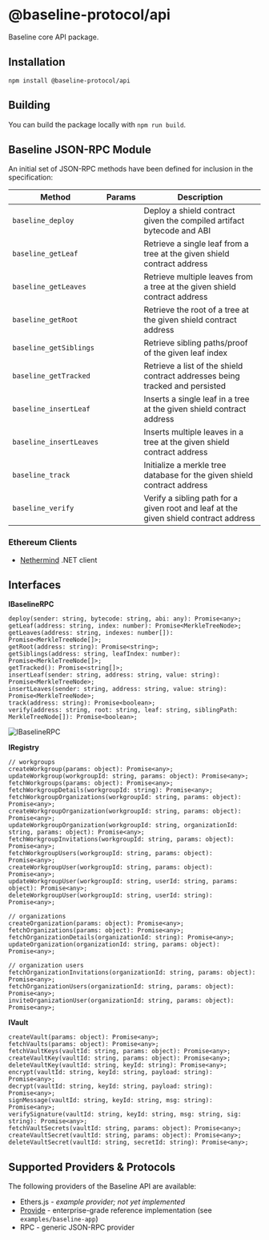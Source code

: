 # @baseline-protocol/api

Baseline core API package.

## Installation

`npm install @baseline-protocol/api`

## Building

You can build the package locally with `npm run build`.

## Baseline JSON-RPC Module

An initial set of JSON-RPC methods have been defined for inclusion in the specification:

| Method | Params | Description |
| -------- | ----- | ----------- |
| `baseline_deploy` | | Deploy a shield contract given the compiled artifact bytecode and ABI |
| `baseline_getLeaf` | | Retrieve a single leaf from a tree at the given shield contract address |
| `baseline_getLeaves` | | Retrieve multiple leaves from a tree at the given shield contract address |
| `baseline_getRoot` | | Retrieve the root of a tree at the given shield contract address |
| `baseline_getSiblings` | | Retrieve sibling paths/proof of the given leaf index |
| `baseline_getTracked` | | Retrieve a list of the shield contract addresses being tracked and persisted |
| `baseline_insertLeaf` | | Inserts a single leaf in a tree at the given shield contract address |
| `baseline_insertLeaves` | | Inserts multiple leaves in a tree at the given shield contract address |
| `baseline_track` | | Initialize a merkle tree database for the given shield contract address |
| `baseline_verify` | | Verify a sibling path for a given root and leaf at the given shield contract address |

### Ethereum Clients

- [Nethermind](https://github.com/NethermindEth/nethermind) .NET client

## Interfaces

__IBaselineRPC__

```
deploy(sender: string, bytecode: string, abi: any): Promise<any>;
getLeaf(address: string, index: number): Promise<MerkleTreeNode>;
getLeaves(address: string, indexes: number[]): Promise<MerkleTreeNode[]>;
getRoot(address: string): Promise<string>;
getSiblings(address: string, leafIndex: number): Promise<MerkleTreeNode[]>;
getTracked(): Promise<string[]>;
insertLeaf(sender: string, address: string, value: string): Promise<MerkleTreeNode>;
insertLeaves(sender: string, address: string, value: string): Promise<MerkleTreeNode>;
track(address: string): Promise<boolean>;
verify(address: string, root: string, leaf: string, siblingPath: MerkleTreeNode[]): Promise<boolean>;
```

![IBaselineRPC](https://user-images.githubusercontent.com/35908605/93899621-7d0bc600-fcc2-11ea-9dae-46497acf204a.png)

__IRegistry__

```
// workgroups
createWorkgroup(params: object): Promise<any>;
updateWorkgroup(workgroupId: string, params: object): Promise<any>;
fetchWorkgroups(params: object): Promise<any>;
fetchWorkgroupDetails(workgroupId: string): Promise<any>;
fetchWorkgroupOrganizations(workgroupId: string, params: object): Promise<any>;
createWorkgroupOrganization(workgroupId: string, params: object): Promise<any>;
updateWorkgroupOrganization(workgroupId: string, organizationId: string, params: object): Promise<any>;
fetchWorkgroupInvitations(workgroupId: string, params: object): Promise<any>;
fetchWorkgroupUsers(workgroupId: string, params: object): Promise<any>;
createWorkgroupUser(workgroupId: string, params: object): Promise<any>;
updateWorkgroupUser(workgroupId: string, userId: string, params: object): Promise<any>;
deleteWorkgroupUser(workgroupId: string, userId: string): Promise<any>;

// organizations
createOrganization(params: object): Promise<any>;
fetchOrganizations(params: object): Promise<any>;
fetchOrganizationDetails(organizationId: string): Promise<any>;
updateOrganization(organizationId: string, params: object): Promise<any>;

// organization users
fetchOrganizationInvitations(organizationId: string, params: object): Promise<any>;
fetchOrganizationUsers(organizationId: string, params: object): Promise<any>;
inviteOrganizationUser(organizationId: string, params: object): Promise<any>;
```

__IVault__

```
createVault(params: object): Promise<any>;
fetchVaults(params: object): Promise<any>;
fetchVaultKeys(vaultId: string, params: object): Promise<any>;
createVaultKey(vaultId: string, params: object): Promise<any>;
deleteVaultKey(vaultId: string, keyId: string): Promise<any>;
encrypt(vaultId: string, keyId: string, payload: string): Promise<any>;
decrypt(vaultId: string, keyId: string, payload: string): Promise<any>;
signMessage(vaultId: string, keyId: string, msg: string): Promise<any>;
verifySignature(vaultId: string, keyId: string, msg: string, sig: string): Promise<any>;
fetchVaultSecrets(vaultId: string, params: object): Promise<any>;
createVaultSecret(vaultId: string, params: object): Promise<any>;
deleteVaultSecret(vaultId: string, secretId: string): Promise<any>;
```

## Supported Providers & Protocols

The following providers of the Baseline API are available:

- Ethers.js - *example provider; not yet implemented*
- [Provide](https://provide.services) - enterprise-grade reference implementation (see `examples/baseline-app`)
- RPC - generic JSON-RPC provider
